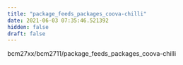 ```yaml
---
title: "package_feeds_packages_coova-chilli"
date: 2021-06-03 07:35:46.521392
hidden: false
draft: false
---
```


bcm27xx/bcm2711/package_feeds_packages_coova-chilli

